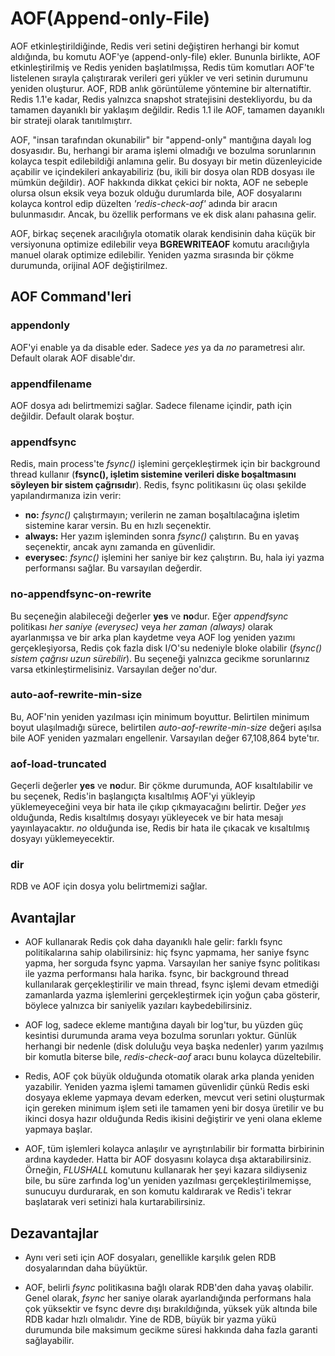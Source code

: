 # AOF(Append-only-File)

AOF etkinleştirildiğinde, Redis veri setini değiştiren herhangi bir komut aldığında, bu komutu AOF'ye (append-only-file) 
ekler. Bununla birlikte, AOF etkinleştirilmiş ve Redis yeniden başlatılmışsa, Redis tüm komutları AOF'te listelenen sırayla 
çalıştırarak verileri geri yükler ve veri setinin durumunu yeniden oluşturur. AOF, RDB anlık görüntüleme yöntemine bir 
alternatiftir. Redis 1.1'e kadar, Redis yalnızca snapshot stratejisini destekliyordu, bu da tamamen dayanıklı bir 
yaklaşım değildir. Redis 1.1 ile AOF, tamamen dayanıklı bir strateji olarak tanıtılmıştırr.

AOF, "insan tarafından okunabilir" bir "append-only" mantığına dayalı log dosyasıdır. Bu, herhangi bir arama işlemi olmadığı 
ve bozulma sorunlarının kolayca tespit edilebildiği anlamına gelir. Bu dosyayı bir metin düzenleyicide açabilir ve 
içindekileri ankayabiliriz (bu, ikili bir dosya olan RDB dosyası ile mümkün değildir). AOF hakkında dikkat çekici bir nokta, 
AOF ne sebeple olursa olsun eksik veya bozuk olduğu durumlarda bile, AOF dosyalarını kolayca kontrol edip düzelten 
_'redis-check-aof'_ adında bir aracın bulunmasıdır. Ancak, bu özellik performans ve ek disk alanı pahasına gelir.

AOF, birkaç seçenek aracılığıyla otomatik olarak kendisinin daha küçük bir versiyonuna optimize edilebilir veya 
**BGREWRITEAOF** komutu aracılığıyla manuel olarak optimize edilebilir. Yeniden yazma sırasında bir çökme durumunda, 
orijinal AOF değiştirilmez.

## AOF Command'leri

### appendonly
AOF'yi enable ya da disable eder. Sadece _yes_ ya da _no_ parametresi alır. Default olarak AOF disable'dır.

### appendfilename
AOF dosya adı belirtmemizi sağlar. Sadece filename içindir, path için değildir. Default olarak boştur.

### appendfsync
Redis, main process'te _fsync()_ işlemini gerçekleştirmek için bir background thread kullanır (**fsync(), işletim 
sistemine verileri diske boşaltmasını söyleyen bir sistem çağrısıdır**). 
Redis, fsync politikasını üç olası şekilde yapılandırmanıza izin verir:
* **no:** _fsync()_ çalıştırmayın; verilerin ne zaman boşaltılacağına işletim sistemine karar versin. Bu en hızlı seçenektir.
* **always:** Her yazım işleminden sonra _fsync()_ çalıştırın. Bu en yavaş seçenektir, ancak aynı zamanda en güvenlidir.
* **everysec**: _fsync()_ işlemini her saniye bir kez çalıştırın. Bu, hala iyi yazma performansı sağlar. Bu varsayılan 
değerdir.

### no-appendfsync-on-rewrite
Bu seçeneğin alabileceği değerler **yes** ve **no**dur. Eğer _appendfsync_ politikası _her saniye (everysec)_ veya _her 
zaman (always)_ olarak ayarlanmışsa ve bir arka plan kaydetme veya AOF log yeniden yazımı gerçekleşiyorsa, Redis çok fazla 
disk I/O'su nedeniyle bloke olabilir (_fsync() sistem çağrısı uzun sürebilir_). Bu seçeneği yalnızca gecikme sorunlarınız 
varsa etkinleştirmelisiniz. Varsayılan değer no'dur.

### auto-aof-rewrite-min-size
Bu, AOF'nin yeniden yazılması için minimum boyuttur. Belirtilen minimum boyut ulaşılmadığı sürece, belirtilen 
_auto-aof-rewrite-min-size_ değeri aşılsa bile AOF yeniden yazmaları engellenir. Varsayılan değer 67,108,864 byte'tır.

### aof-load-truncated
Geçerli değerler **yes** ve **no**dur. Bir çökme durumunda, AOF kısaltılabilir ve bu seçenek, Redis'in başlangıçta 
kısaltılmış AOF'yi yükleyip yüklemeyeceğini veya bir hata ile çıkıp çıkmayacağını belirtir. Değer _yes_ olduğunda, 
Redis kısaltılmış dosyayı yükleyecek ve bir hata mesajı yayınlayacaktır. _no_ olduğunda ise, Redis bir hata ile çıkacak 
ve kısaltılmış dosyayı yüklemeyecektir.

### dir
RDB ve AOF için dosya yolu belirtmemizi sağlar.

## Avantajlar
* AOF kullanarak Redis çok daha dayanıklı hale gelir: farklı fsync politikalarına sahip olabilirsiniz: hiç fsync yapmama, 
her saniye fsync yapma, her sorguda fsync yapma. Varsayılan her saniye fsync politikası ile yazma performansı hala harika. 
fsync, bir background thread kullanılarak gerçekleştirilir ve main thread, fsync işlemi devam etmediği zamanlarda yazma 
işlemlerini gerçekleştirmek için yoğun çaba gösterir, böylece yalnızca bir saniyelik yazıları kaybedebilirsiniz.

* AOF log, sadece ekleme mantığına dayalı bir log'tur, bu yüzden güç kesintisi durumunda arama veya bozulma sorunları 
yoktur. Günlük herhangi bir nedenle (disk doluluğu veya başka nedenler) yarım yazılmış bir komutla biterse bile, 
_redis-check-aof_ aracı bunu kolayca düzeltebilir.

* Redis, AOF çok büyük olduğunda otomatik olarak arka planda yeniden yazabilir. Yeniden yazma işlemi tamamen güvenlidir 
çünkü Redis eski dosyaya ekleme yapmaya devam ederken, mevcut veri setini oluşturmak için gereken minimum işlem seti ile 
tamamen yeni bir dosya üretilir ve bu ikinci dosya hazır olduğunda Redis ikisini değiştirir ve yeni olana ekleme yapmaya 
başlar.

* AOF, tüm işlemleri kolayca anlaşılır ve ayrıştırılabilir bir formatta birbirinin ardına kaydeder. Hatta bir AOF 
dosyasını kolayca dışa aktarabilirsiniz. Örneğin, _FLUSHALL_ komutunu kullanarak her şeyi kazara sildiyseniz bile, 
bu süre zarfında log'un yeniden yazılması gerçekleştirilmemişse, sunucuyu durdurarak, en son komutu kaldırarak ve 
Redis'i tekrar başlatarak veri setinizi hala kurtarabilirsiniz.

## Dezavantajlar
* Aynı veri seti için AOF dosyaları, genellikle karşılık gelen RDB dosyalarından daha büyüktür.

* AOF, belirli _fsync_ politikasına bağlı olarak RDB'den daha yavaş olabilir. Genel olarak, _fsync_ her saniye olarak 
ayarlandığında performans hala çok yüksektir ve fsync devre dışı bırakıldığında, yüksek yük altında bile RDB kadar hızlı 
olmalıdır. Yine de RDB, büyük bir yazma yükü durumunda bile maksimum gecikme süresi hakkında daha fazla garanti sağlayabilir. 